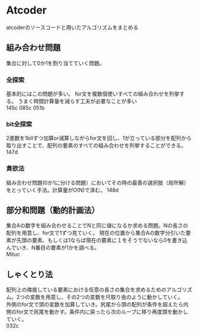 # Atcoder  
atcoderのソースコードと用いたアルゴリズムをまとめる
## 組み合わせ問題
集合に対して0か1を割り当てていく問題。

### 全探索  
基本的にはこの問題が多い。 for文を複数個使いすべての組み合わせを列挙する。 うまく時間計算量を減らす工夫が必要なことが多い  
145c 085c 051b

### bit全探索
2進数を1bitずつ加算or減算しながらfor文を回し、1が立っている部分を配列から取り出すことで、配列の要素のすべての組み合わせを列挙することができる。  
147d

### 貪欲法
組み合わせ問題(0か1に分ける問題）においてその時の最善の選択肢（局所解）をとっていく手法。計算量がO(N)で済む。
148d

## 部分和問題（動的計画法）
集合Aの数字を組み合わせることでNと同じ値になるか求める問題。Nの長さの配列を用意し、for文で1ずつ見ていく。 現在の位置から集合Aの数字分引いた要素が先頭の要素、もしくは1ならば現在の要素に１をそうでないなら0を書き込んでいき、N番目の要素が1かを調べる。  
Mituc

## しゃくとり法
配列上の隣接している要素における任意の長さの集合を求めるためのアルゴリズム。2つの変数を用意し、その2つの変数を尺取り虫のように動かしていく。  
外側のfor文で頭の変数を加算していき。尻尾から頭の配列が条件を超えたら内側のfor文で尻尾を動かす。条件内に戻ったら次のループに移り再度頭を動かしていく。  
032c
